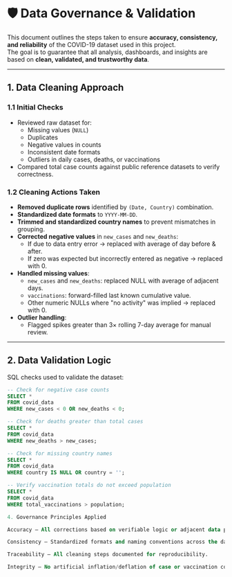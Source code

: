  # 🛡 Data Governance & Validation

This document outlines the steps taken to ensure **accuracy, consistency, and reliability** of the COVID-19 dataset used in this project.  
The goal is to guarantee that all analysis, dashboards, and insights are based on **clean, validated, and trustworthy data**.

---

## 1. Data Cleaning Approach

### **1.1 Initial Checks**
- Reviewed raw dataset for:
  - Missing values (`NULL`)
  - Duplicates
  - Negative values in counts
  - Inconsistent date formats
  - Outliers in daily cases, deaths, or vaccinations
- Compared total case counts against public reference datasets to verify correctness.

### **1.2 Cleaning Actions Taken**
- **Removed duplicate rows** identified by `(Date, Country)` combination.
- **Standardized date formats** to `YYYY-MM-DD`.
- **Trimmed and standardized country names** to prevent mismatches in grouping.
- **Corrected negative values** in `new_cases` and `new_deaths`:
  - If due to data entry error → replaced with average of day before & after.
  - If zero was expected but incorrectly entered as negative → replaced with 0.
- **Handled missing values**:
  - `new_cases` and `new_deaths`: replaced NULL with average of adjacent days.
  - `vaccinations`: forward-filled last known cumulative value.
  - Other numeric NULLs where "no activity" was implied → replaced with 0.
- **Outlier handling**:
  - Flagged spikes greater than 3× rolling 7-day average for manual review.

---

## 2. Data Validation Logic

SQL checks used to validate the dataset:

```sql
-- Check for negative case counts
SELECT *
FROM covid_data
WHERE new_cases < 0 OR new_deaths < 0;

-- Check for deaths greater than total cases
SELECT *
FROM covid_data
WHERE new_deaths > new_cases;

-- Check for missing country names
SELECT *
FROM covid_data
WHERE country IS NULL OR country = '';

-- Verify vaccination totals do not exceed population
SELECT *
FROM covid_data
WHERE total_vaccinations > population;

4. Governance Principles Applied

Accuracy – All corrections based on verifiable logic or adjacent data patterns.

Consistency – Standardized formats and naming conventions across the dataset.

Traceability – All cleaning steps documented for reproducibility.

Integrity – No artificial inflation/deflation of case or vaccination counts.